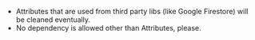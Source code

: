 ﻿- Attributes that are used from third party libs (like Google Firestore) will be cleaned eventually. 
- No dependency is allowed other than Attributes, please.